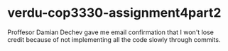# verdu-cop3330-assignment4part2
Proffesor Damian Dechev gave me email confirmation that I won't lose credit because of not implementing all the code slowly through commits.
